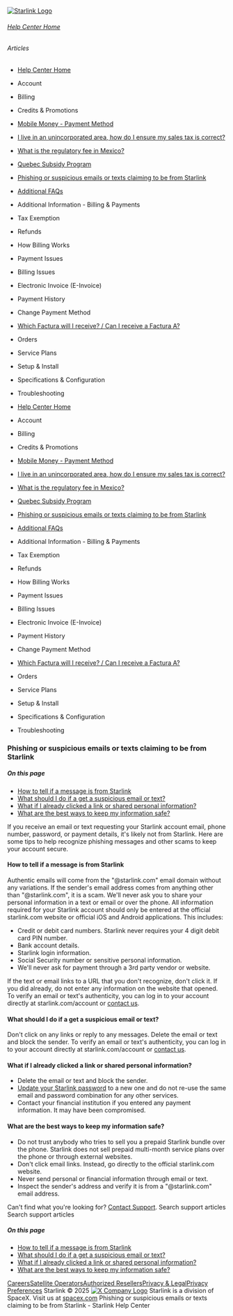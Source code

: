 [![Starlink Logo](https://www.starlink.com/_next/image?url=%2Fassets%2Fimages%2Flogo%2Flogo_white.png&w=3840&q=75)](https://www.starlink.com/support/article/<https:/www.starlink.com/>)
###### [Help Center Home](https://www.starlink.com/support/article/</support>)
###### Articles
  * [Help Center Home](https://www.starlink.com/support/article/</support>)
  * Account
  * Billing
  * Credits & Promotions
  * [Mobile Money - Payment Method](https://www.starlink.com/support/article/</support/article/9b82b08e-3d7a-f94f-c938-9322746f1b76>)
  * [I live in an unincorporated area, how do I ensure my sales tax is correct?](https://www.starlink.com/support/article/</support/article/96c599f8-db14-d297-4138-3b04e92b17ad>)
  * [What is the regulatory fee in Mexico? ](https://www.starlink.com/support/article/</support/article/c0a598ac-937e-958f-4b8d-c01dbd92dac1>)
  * [Quebec Subsidy Program](https://www.starlink.com/support/article/</support/article/7e140ce0-40ab-1c71-3fd5-0c7177cd83f9>)
  * [Phishing or suspicious emails or texts claiming to be from Starlink](https://www.starlink.com/support/article/</support/article/7eedb59e-9c8d-0f34-b40d-37921d0fe98a>)
  * [Additional FAQs](https://www.starlink.com/support/article/</support/article/9334ff65-c6e4-00d3-23ca-4ac4007c88fa>)
  * Additional Information - Billing & Payments
  * Tax Exemption
  * Refunds
  * How Billing Works
  * Payment Issues
  * Billing Issues
  * Electronic Invoice (E-Invoice)
  * Payment History
  * Change Payment Method
  * [Which Factura will I receive? / Can I receive a Factura A?](https://www.starlink.com/support/article/</support/article/4f44e3a8-e82f-1d80-3608-f04a7d6a4b3b>)
  * Orders
  * Service Plans
  * Setup & Install
  * Specifications & Configuration
  * Troubleshooting


  * [Help Center Home](https://www.starlink.com/support/article/</support>)
  * Account
  * Billing
  * Credits & Promotions
  * [Mobile Money - Payment Method](https://www.starlink.com/support/article/</support/article/9b82b08e-3d7a-f94f-c938-9322746f1b76>)
  * [I live in an unincorporated area, how do I ensure my sales tax is correct?](https://www.starlink.com/support/article/</support/article/96c599f8-db14-d297-4138-3b04e92b17ad>)
  * [What is the regulatory fee in Mexico? ](https://www.starlink.com/support/article/</support/article/c0a598ac-937e-958f-4b8d-c01dbd92dac1>)
  * [Quebec Subsidy Program](https://www.starlink.com/support/article/</support/article/7e140ce0-40ab-1c71-3fd5-0c7177cd83f9>)
  * [Phishing or suspicious emails or texts claiming to be from Starlink](https://www.starlink.com/support/article/</support/article/7eedb59e-9c8d-0f34-b40d-37921d0fe98a>)
  * [Additional FAQs](https://www.starlink.com/support/article/</support/article/9334ff65-c6e4-00d3-23ca-4ac4007c88fa>)
  * Additional Information - Billing & Payments
  * Tax Exemption
  * Refunds
  * How Billing Works
  * Payment Issues
  * Billing Issues
  * Electronic Invoice (E-Invoice)
  * Payment History
  * Change Payment Method
  * [Which Factura will I receive? / Can I receive a Factura A?](https://www.starlink.com/support/article/</support/article/4f44e3a8-e82f-1d80-3608-f04a7d6a4b3b>)
  * Orders
  * Service Plans
  * Setup & Install
  * Specifications & Configuration
  * Troubleshooting


### Phishing or suspicious emails or texts claiming to be from Starlink
##### On this page
  * [How to tell if a message is from Starlink](https://www.starlink.com/support/article/<#how-to-tell-if-a-message-is-from-starlink>)
  * [What should I do if a get a suspicious email or text?](https://www.starlink.com/support/article/<#what-should-i-do-if-a-get-a-suspicious-email-or-text>)
  * [What if I already clicked a link or shared personal information?](https://www.starlink.com/support/article/<#what-if-i-already-clicked-a-link-or-shared-personal-information>)
  * [What are the best ways to keep my information safe?](https://www.starlink.com/support/article/<#what-are-the-best-ways-to-keep-my-information-safe>)


If you receive an email or text requesting your Starlink account email, phone number, password, or payment details, it's likely not from Starlink. Here are some tips to help recognize phishing messages and other scams to keep your account secure.
#### How to tell if a message is from Starlink
Authentic emails will come from the "@starlink.com" email domain without any variations. If the sender's email address comes from anything other than "@starlink.com", it is a scam.
We'll never ask you to share your personal information in a text or email or over the phone. All information required for your Starlink account should only be entered at the official starlink.com website or official iOS and Android applications. This includes:
  * Credit or debit card numbers. Starlink never requires your 4 digit debit card PIN number.
  * Bank account details.
  * Starlink login information.
  * Social Security number or sensitive personal information.
  * We'll never ask for payment through a 3rd party vendor or website.


If the text or email links to a URL that you don't recognize, don't click it. If you did already, do not enter any information on the website that opened.
To verify an email or text's authenticity, you can log in to your account directly at starlink.com/account or [contact us](https://www.starlink.com/support/article/<https:/www.starlink.com/support/contact?sourceType=web_chatbot_bypass_v2&sourceValue=web_article_help_center%7eedb59e-9c8d-0f34-b40d-37921d0fe98a>).
#### What should I do if a get a suspicious email or text?
Don't click on any links or reply to any messages. Delete the email or text and block the sender.
To verify an email or text's authenticity, you can log in to your account directly at starlink.com/account or [contact us](https://www.starlink.com/support/article/<https:/www.starlink.com/support/contact?sourceType=web_chatbot_bypass_v2&sourceValue=web_article_help_center%7eedb59e-9c8d-0f34-b40d-37921d0fe98a>).
#### What if I already clicked a link or shared personal information?
  * Delete the email or text and block the sender.
  * [Update your Starlink password](https://www.starlink.com/support/article/<https:/www.starlink.com/support/article/a4aed86c-2e2c-2332-02cc-502af08446f1>) to a new one and do not re-use the same email and password combination for any other services. 
  * Contact your financial institution if you entered any payment information. It may have been compromised.


#### What are the best ways to keep my information safe?
  * Do not trust anybody who tries to sell you a prepaid Starlink bundle over the phone. Starlink does not sell prepaid multi-month service plans over the phone or through external websites.
  * Don't click email links. Instead, go directly to the official starlink.com website.
  * Never send personal or financial information through email or text.
  * Inspect the sender's address and verify it is from a "@starlink.com" email address.


Can't find what you're looking for? [Contact Support](https://www.starlink.com/support/article/</support/tickets?sourceType=web_article_help_center&sourceValue=7eedb59e-9c8d-0f34-b40d-37921d0fe98a>).
Search support articles
Search support articles
##### On this page
  * [How to tell if a message is from Starlink](https://www.starlink.com/support/article/<#how-to-tell-if-a-message-is-from-starlink>)
  * [What should I do if a get a suspicious email or text?](https://www.starlink.com/support/article/<#what-should-i-do-if-a-get-a-suspicious-email-or-text>)
  * [What if I already clicked a link or shared personal information?](https://www.starlink.com/support/article/<#what-if-i-already-clicked-a-link-or-shared-personal-information>)
  * [What are the best ways to keep my information safe?](https://www.starlink.com/support/article/<#what-are-the-best-ways-to-keep-my-information-safe>)


[Careers](https://www.starlink.com/support/article/<https:/www.spacex.com/careers>)[Satellite Operators](https://www.starlink.com/support/article/<https:/starlink.com/satellite-operators>)[Authorized Resellers](https://www.starlink.com/support/article/<https:/starlink.com/resellers>)[Privacy & Legal](https://www.starlink.com/support/article/<https:/starlink.com/legal>)[Privacy Preferences](https://www.starlink.com/support/article/<>)
Starlink © 2025
[![X Company Logo](https://www.starlink.com/assets/images/icons/x-logo.svg)](https://www.starlink.com/support/article/<https:/twitter.com/Starlink>)
Starlink is a division of SpaceX. Visit us at [spacex.com](https://www.starlink.com/support/article/<https:/www.spacex.com/>)
Phishing or suspicious emails or texts claiming to be from Starlink - Starlink Help Center
